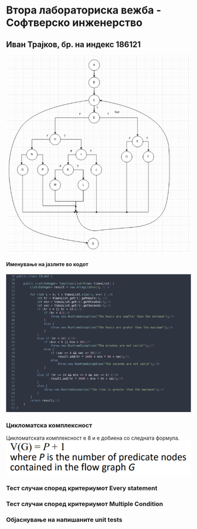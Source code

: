 # Втора лабораториска вежба - Софтверско инженерство
## Иван Трајков, бр. на индекс 186121

![](CFG.png)

#### Именување на јазлите во кодот
![](NODES.png)

### Цикломатска комплексност
Цикломатската комплексност е 8 и е добиена со следната формула.
![](COMPLEXITY.png)


### Тест случаи според критериумот Every statement


### Тест случаи според критериумот Multiple Condition


### Објаснување на напишаните unit tests 

